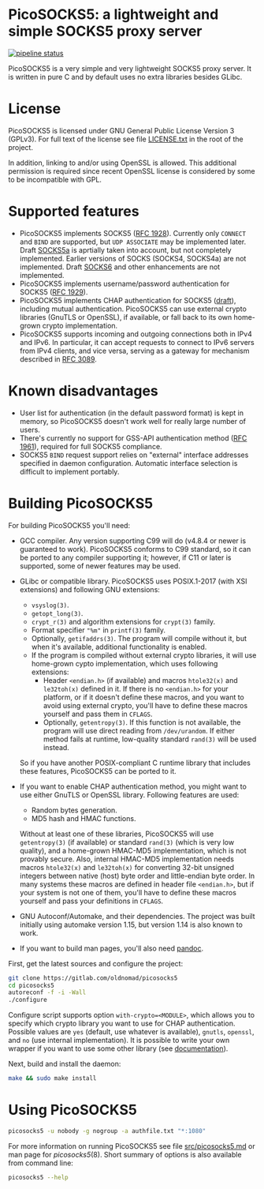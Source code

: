 # PicoSOCKS5: a lightweight and simple SOCKS5 proxy server
[![pipeline status](https://gitlab.com/oldnomad/picosocks5/badges/master/pipeline.svg)](https://gitlab.com/oldnomad/picosocks5/commits/master)

PicoSOCKS5 is a very simple and very lightweight SOCKS5 proxy server.
It is written in pure C and by default uses no extra libraries besides GLibc.

# License

PicoSOCKS5 is licensed under GNU General Public License Version 3 (GPLv3).
For full text of the license see file [LICENSE.txt](LICENSE.txt) in the
root of the project.

In addition, linking to and/or using OpenSSL is allowed. This additional
permission is required since recent OpenSSL license is considered by some
to be incompatible with GPL.

# Supported features

- PicoSOCKS5 implements SOCKS5 ([RFC 1928](https://www.ietf.org/rfc/rfc1928.txt)).
  Currently only `CONNECT` and `BIND` are supported, but `UDP ASSOCIATE`
  may be implemented later.
  Draft [SOCKS5a](https://datatracker.ietf.org/doc/draft-ietf-aft-socks-pro-v5/)
  is aprtially taken into account, but not completely implemented.
  Earlier versions of SOCKS (SOCKS4, SOCKS4a) are not implemented.
  Draft [SOCKS6](https://datatracker.ietf.org/doc/draft-olteanu-intarea-socks-6/)
  and other enhancements are not implemented.
- PicoSOCKS5 implements username/password authentication for SOCKS5
  ([RFC 1929](https://www.ietf.org/rfc/rfc1929.txt)).
- PicoSOCKS5 implements CHAP authentication for SOCKS5
  ([draft](https://www.ietf.org/archive/id/draft-ietf-aft-socks-chap-01.txt)),
  including mutual authentication. PicoSOCKS5 can use external crypto libraries
  (GnuTLS or OpenSSL), if available, or fall back to its own home-grown crypto
  implementation.
- PicoSOCKS5 supports incoming and outgoing connections both in IPv4 and
  IPv6. In particular, it can accept requests to connect to IPv6 servers
  from IPv4 clients, and vice versa, serving as a gateway for mechanism
  described in [RFC 3089](https://www.ietf.org/rfc/rfc3089.txt).

# Known disadvantages

- User list for authentication (in the default password format) is kept
  in memory, so PicoSOCKS5 doesn't work well for really large number of users.
- There's currently no support for GSS-API authentication method
  ([RFC 1961](https://www.ietf.org/rfc/rfc1961.txt)), required for full
  SOCKS5 compliance.
- SOCKS5 `BIND` request support relies on "external" interface addresses
  specified in daemon configuration. Automatic interface selection is
  difficult to implement portably.

# Building PicoSOCKS5

For building PicoSOCKS5 you'll need:

- GCC compiler. Any version supporting C99 will do (v4.8.4 or newer is
  guaranteed to work). PicoSOCKS5 conforms to C99 standard, so it can be
  ported to any compiler supporting it; however, if C11 or later
  is supported, some of newer features may be used.

- GLibc or compatible library. PicoSOCKS5 uses POSIX.1-2017 (with XSI
  extensions) and following GNU extensions:

  - `vsyslog(3)`.
  - `getopt_long(3)`.
  - `crypt_r(3)` and algorithm extensions for `crypt(3)` family.
  - Format specifier `"%m"` in `printf(3)` family.
  - Optionally, `getifaddrs(3)`. The program will compile without it,
    but when it's available, additional functionality is enabled.
  - If the program is compiled without external crypto libraries, it
    will use home-grown cypto implementation, which uses following
    extensions:
    - Header `<endian.h>` (if available) and macros `htole32(x)` and
      `le32toh(x)` defined in it. If there is no `<endian.h>` for
      your platform, or if it doesn't define these macros, and you
      want to avoid using external crypto, you'll have to define
      these macros yourself and pass them in `CFLAGS`.
    - Optionally, `getentropy(3)`. If this function is not available,
      the program will use direct reading from `/dev/urandom`. If
      either method fails at runtime, low-quality standard `rand(3)`
      will be used instead.

  So if you have another POSIX-compliant C runtime library that includes
  these features, PicoSOCKS5 can be ported to it.

- If you want to enable CHAP authentication method, you might want to use
  either GnuTLS or OpenSSL library. Following features are used:

  - Random bytes generation.
  - MD5 hash and HMAC functions.

  Without at least one of these libraries, PicoSOCKS5 will use
  `getentropy(3)` (if available) or standard `rand(3)` (which is very
  low quality), and a home-grown HMAC-MD5 implementation, which is not
  provably secure. Also, internal HMAC-MD5 implementation needs macros
  `htole32(x)` and `le32toh(x)` for converting 32-bit unsigned integers
  between native (host) byte order and little-endian byte order. In many
  systems these macros are defined in header file `<endian.h>`, but if
  your system is not one of them, you'll have to define these macros
  yourself and pass your definitions in `CFLAGS`.

- GNU Autoconf/Automake, and their dependencies. The project was built
  initially using automake version 1.15, but version 1.14 is also known
  to work.

- If you want to build man pages, you'll also need [pandoc](https://pandoc.org/).

First, get the latest sources and configure the project:

```bash
git clone https://gitlab.com/oldnomad/picosocks5
cd picosocks5
autoreconf -f -i -Wall
./configure
```

Configure script supports option `with-crypto=<MODULE>`, which allows
you to specify which crypto library you want to use for CHAP authentication.
Possible values are `yes` (default, use whatever is available), `gnutls`,
`openssl`, and `no` (use internal implementation). It is possible to write
your own wrapper if you want to use some other library (see
[documentation](docs/crypto-libs.md)).

Next, build and install the daemon:

```bash
make && sudo make install
```

# Using PicoSOCKS5

```bash
picosocks5 -u nobody -g nogroup -a authfile.txt "*:1080"
```

For more information on running PicoSOCKS5 see file
[src/picosocks5.md](src/picosocks5.md) or man page for _picosocks5_(8).
Short summary of options is also available from command line:

```bash
picosocks5 --help
```

